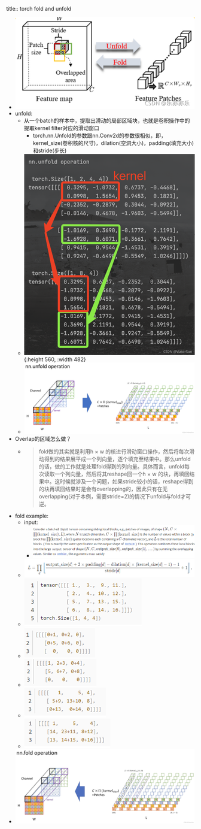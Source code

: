 title:: torch fold and unfold
- ![image.png](../assets/image_1650850559547_0.png)
- unfold:
	- 从一个batch的样本中，提取出滑动的局部区域块，也就是卷积操作中的提取kernel filter对应的滑动窗口
		- torch.nn.Unfold的参数跟nn.Conv2d的参数很相似，即，kernel_size(卷积核的尺寸)，dilation(空洞大小)，padding(填充大小)和stride(步长)
	- ![image.png](../assets/image_1650848764127_0.png){:height 560, :width 482}
	- ![image.png](../assets/image_1650848666142_0.png)
- Overlap的区域怎么做？
	- >  fold做的其实就是利用h × w 的核进行滑动窗口操作，然后将每次滑动得到的结果展平成一个列向量，逐个填充至结果中。那么unfold的话，做的工作就是处理fold得到的列向量。具体而言，unfold每次读取一个列向量，然后将其reshape回一个h × w 的块，再填回结果中。这时候就涉及一个问题，如果stride较小的话，reshape得到的块再填回结果时是会有overlapping的，因此只有在无overlapping(对于本例，需要stride=2)的情况下unfold与fold才可逆。
- fold example:
	- input:
		- ![image.png](../assets/image_1650853118051_0.png)
	- ![image.png](../assets/image_1650853097434_0.png)
	- ![image.png](../assets/image_1650851004208_0.png)
	- ![image.png](../assets/image_1650851109273_0.png)
	- ![image.png](../assets/image_1650851130037_0.png)
	- ![image.png](../assets/image_1650851145555_0.png)
	- ![image.png](../assets/image_1650851082997_0.png)
- ![image.png](../assets/image_1650848677687_0.png)